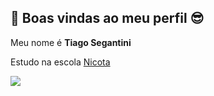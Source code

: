 ## 👋 Boas vindas ao meu perfil 😎
Meu nome é **Tiago Segantini**

Estudo na escola [Nicota](https://www.instagram.com/escola.donanicota/)

![](https://tenor.com/pt-BR/view/surprised-ryan-reynolds-shocked-amazed-deadpool-gif-23797159)



